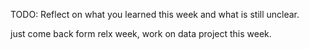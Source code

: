 TODO: Reflect on what you learned this week and what is still unclear.

just come back form relx week,  work on data project this week.